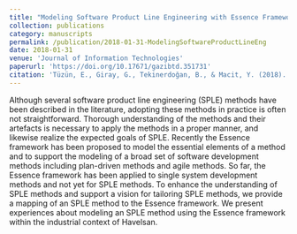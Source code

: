 ```yaml
---
title: "Modeling Software Product Line Engineering with Essence Framework"
collection: publications
category: manuscripts
permalink: /publication/2018-01-31-ModelingSoftwareProductLineEng
date: 2018-01-31
venue: 'Journal of Information Technologies'
paperurl: 'https://doi.org/10.17671/gazibtd.351731'
citation: 'Tüzün, E., Giray, G., Tekinerdoğan, B., & Macit, Y. (2018). Modeling software product line engineering with essence framework. <i>Journal of Information Technologies</i>, 11(1), 99-109.'
---
```


Although several software product line engineering (SPLE) methods have been described in the literature, adopting these methods in practice is often not straightforward. Thorough understanding of the methods and their artefacts is necessary to apply the methods in a proper manner, and likewise realize the expected goals of SPLE. Recently the Essence framework has been proposed to model the essential elements of a method and to support the modeling of a broad set of software development methods including plan-driven methods and agile methods. So far, the Essence framework has been applied to single system development methods and not yet for SPLE methods. To enhance the understanding of SPLE methods and support a vision for tailoring SPLE methods, we provide a mapping of an SPLE method to the Essence framework. We present experiences about modeling an SPLE method using the Essence framework within the industrial context of Havelsan.